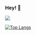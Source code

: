 ### Hey! 👋 
<img src="https://skillicons.dev/icons?perline=9&i=ts%2Cbun%2Ctailwind%2Creact%2Cdiscordjs%2Cexpress%2Cpy%2Cflask%2Cgit"/>

[![Top Langs](https://readme-stats-two-xi.vercel.app/api/top-langs/?username=letruxux&layout=compact)](https://github.com/anuraghazra/github-readme-stats)
